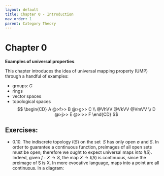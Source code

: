 ```yaml
---
layout: default
title: Chapter 0 - Introduction
nav_order: 1
parent: Category Theory
---
```


# Chapter 0
**Examples of universal properties**

This chapter introduces the idea of universal mapping property (UMP) through a handful of examples:
- groups: $G$
- rings
- vector spaces
- topological spaces
$$
\begin{CD}
A @>f>> B @>g>> C \\
@VhVV @VkVV @VmVV \\
D @>j>> E @>l>> F
\end{CD}
$$
## Exercises:
- 0.10. The indiscrete topology $I(S)$ on the set $\ S$ has only open $\emptyset$ and $S$. In order to guarantee a continuous function, preimages of all open sets must be open; therefore we ought to expect universal maps *into* $I(S)$. Indeed, given $f: X \longrightarrow S$, the map $X \longrightarrow I(S)$ is continuous, since the preimage of S is X. In more evocative language, maps into a point are all continuous. In a diagram:
<script type="text/tikz">
\begin{tikzcd}
S \arrow[r, "i"] & B \arrow[u, "\bar{f}"] \\
& \arrow[ul, "f"', dashed] X
\end{tikzcd}
</script>
